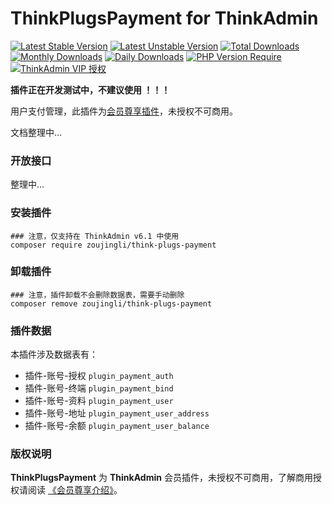 # ThinkPlugsPayment for ThinkAdmin

[![Latest Stable Version](https://poser.pugx.org/zoujingli/think-plugs-payment/v/stable)](https://packagist.org/packages/zoujingli/think-plugs-payment)
[![Latest Unstable Version](https://poser.pugx.org/zoujingli/think-plugs-payment/v/unstable)](https://packagist.org/packages/zoujingli/think-plugs-payment)
[![Total Downloads](https://poser.pugx.org/zoujingli/think-plugs-payment/downloads)](https://packagist.org/packages/zoujingli/think-plugs-payment)
[![Monthly Downloads](https://poser.pugx.org/zoujingli/think-plugs-payment/d/monthly)](https://packagist.org/packages/zoujingli/think-plugs-payment)
[![Daily Downloads](https://poser.pugx.org/zoujingli/think-plugs-payment/d/daily)](https://packagist.org/packages/zoujingli/think-plugs-payment)
[![PHP Version Require](http://poser.pugx.org/zoujingli/think-plugs-payment/require/php)](https://packagist.org/packages/zoujingli/think-plugs-payment)
[![ThinkAdmin VIP 授权](https://img.shields.io/badge/license-VIP%20授权-blueviolet.svg)](https://thinkadmin.top/vip-introduce)

**插件正在开发测试中，不建议使用 ！！！**

用户支付管理，此插件为[会员尊享插件](https://thinkadmin.top/vip-introduce)，未授权不可商用。

文档整理中...

### 开放接口

整理中...

### 安装插件

```shell
### 注意，仅支持在 ThinkAdmin v6.1 中使用
composer require zoujingli/think-plugs-payment
```

### 卸载插件

```shell
### 注意，插件卸载不会删除数据表，需要手动删除
composer remove zoujingli/think-plugs-payment
```

### 插件数据

本插件涉及数据表有：

* 插件-账号-授权 `plugin_payment_auth`
* 插件-账号-终端 `plugin_payment_bind`
* 插件-账号-资料 `plugin_payment_user`
* 插件-账号-地址 `plugin_payment_user_address`
* 插件-账号-余额 `plugin_payment_user_balance`

### 版权说明

**ThinkPlugsPayment** 为 **ThinkAdmin** 会员插件，未授权不可商用，了解商用授权请阅读 [《会员尊享介绍》](https://thinkadmin.top/vip-introduce)。
